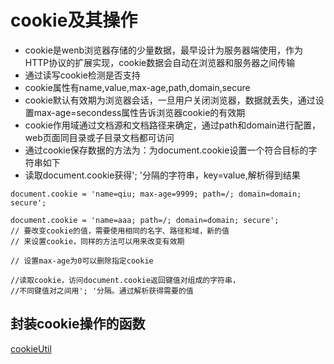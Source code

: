 # cookie及其操作

- cookie是wenb浏览器存储的少量数据，最早设计为服务器端使用，作为HTTP协议的扩展实现，cookie数据会自动在浏览器和服务器之间传输
- 通过读写cookie检测是否支持
- cookie属性有name,value,max-age,path,domain,secure
- cookie默认有效期为浏览器会话，一旦用户关闭浏览器，数据就丢失，通过设置max-age=secondess属性告诉浏览器cookie的有效期
- cookie作用域通过文档源和文档路径来确定，通过path和domain进行配置，web页面同目录或子目录文档都可访问
- 通过cookie保存数据的方法为：为document.cookie设置一个符合目标的字符串如下
- 读取document.cookie获得'; '分隔的字符串，key=value,解析得到结果

```
document.cookie = 'name=qiu; max-age=9999; path=/; domain=domain; secure';

document.cookie = 'name=aaa; path=/; domain=domain; secure';
// 要改变cookie的值，需要使用相同的名字、路径和域，新的值
// 来设置cookie，同样的方法可以用来改变有效期

// 设置max-age为0可以删除指定cookie

//读取cookie，访问document.cookie返回键值对组成的字符串，
//不同键值对之间用'; '分隔。通过解析获得需要的值
```

## 封装cookie操作的函数

[cookieUtil](https://github.com/Nomadcheng/jsCoding/blob/master/javascriptDOM/cookieUtil.js)
